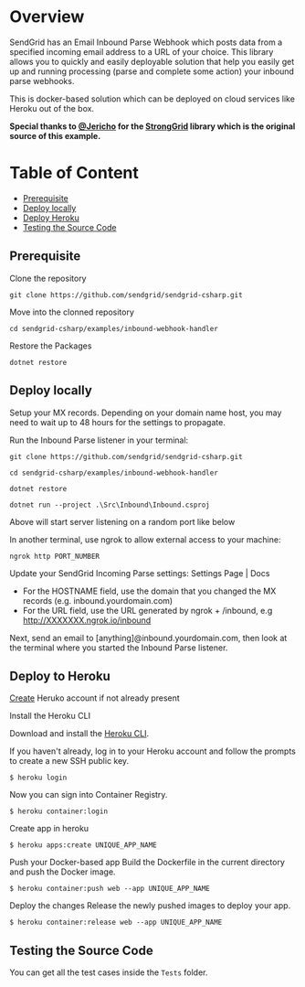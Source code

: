 # Overview

SendGrid has an Email Inbound Parse Webhook which posts data from a specified incoming email address to a URL of your choice. This library allows you to quickly and easily deployable solution that help you easily get up and running processing (parse and complete some action) your inbound parse webhooks.

This is docker-based solution which can be deployed on cloud services like Heroku out of the box.

**Special thanks to [@Jericho](https://github.com/Jericho) for the [StrongGrid](https://github.com/Jericho/StrongGrid) library which is the original source of this example.**

# Table of Content
- [Prerequisite](#prerequisite)
- [Deploy locally](#deploy_locally)
- [Deploy Heroku](#deploy_heroku)
- [Testing the Source Code](#testing_the_source_code)

<a name="prerequisite"></a>
## Prerequisite
Clone the repository
```
git clone https://github.com/sendgrid/sendgrid-csharp.git
```
Move into the clonned repository
```
cd sendgrid-csharp/examples/inbound-webhook-handler
```
Restore the Packages
```
dotnet restore
```

<a name="deploy_locally"></a>
## Deploy locally
Setup your MX records. Depending on your domain name host, you may need to wait up to 48 hours for the settings to propagate.

Run the Inbound Parse listener in your terminal:
```
git clone https://github.com/sendgrid/sendgrid-csharp.git

cd sendgrid-csharp/examples/inbound-webhook-handler

dotnet restore

dotnet run --project .\Src\Inbound\Inbound.csproj
```
Above will start server listening on a random port like below

In another terminal, use ngrok to allow external access to your machine:
```
ngrok http PORT_NUMBER
```
Update your SendGrid Incoming Parse settings: Settings Page | Docs

 - For the HOSTNAME field, use the domain that you changed the MX records (e.g. inbound.yourdomain.com)
 - For the URL field, use the URL generated by ngrok + /inbound, e.g http://XXXXXXX.ngrok.io/inbound

Next, send an email to [anything]@inbound.yourdomain.com, then look at the terminal where you started the Inbound Parse listener.

<a name="deploy_heroku"></a>
## Deploy to Heroku

[Create](https://signup.heroku.com/) Heruko account if not already present

Install the Heroku CLI

Download and install the [Heroku CLI](https://devcenter.heroku.com/articles/heroku-command-line).

If you haven't already, log in to your Heroku account and follow the prompts to create a new SSH public key.
```
$ heroku login
```

Now you can sign into Container Registry.
```
$ heroku container:login
```

Create app in heroku
```
$ heroku apps:create UNIQUE_APP_NAME
```

Push your Docker-based app
Build the Dockerfile in the current directory and push the Docker image.
```
$ heroku container:push web --app UNIQUE_APP_NAME
```

Deploy the changes
Release the newly pushed images to deploy your app.
```
$ heroku container:release web --app UNIQUE_APP_NAME
```

<a name="testing_the_source_code"></a>
## Testing the Source Code
You can get all the test cases inside the `Tests` folder.
